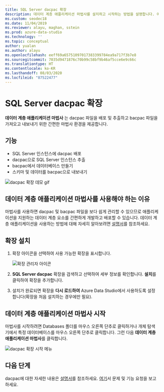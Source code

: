 ```yaml
---
title: SQL Server dacpac 확장
description: 데이터 계층 애플리케이션 마법사를 설치하고 시작하는 방법을 설명합니다. 이 마법사를 사용하면 간편하게 dacpac 파일을 배포 및 추출하고 bacpac 파일을 가져오고 내보낼 수 있습니다.
ms.custom: seodec18
ms.date: 11/04/2019
ms.reviewer: alayu, maghan, sstein
ms.prod: azure-data-studio
ms.technology: ''
ms.topic: conceptual
author: yualan
ms.author: alayu
ms.openlocfilehash: eeff69a65751097017383399784ea9a717f3b7e8
ms.sourcegitcommit: 7035d9471876c70b99c58bf9b46af5cce6e9c66c
ms.translationtype: HT
ms.contentlocale: ko-KR
ms.lasthandoff: 08/03/2020
ms.locfileid: "87522477"
---
```

# <a name="sql-server-dacpac-extension"></a>SQL Server dacpac 확장

**데이터 계층 애플리케이션 마법사** 는 dacpac 파일을 배포 및 추출하고 bacpac 파일을 가져오고 내보내기 위한 간편한 마법사 환경을 제공합니다.


## <a name="features"></a>기능

* SQL Server 인스턴스에 dacpac 배포
* dacpac으로 SQL Server 인스턴스 추출
* bacpac에서 데이터베이스 만들기
* 스키마 및 데이터를 bacpac으로 내보내기

![dacpac 확장 데모 gif](media/extensions/sql-server-dacpac-extension/dacpac-extension-demo.gif)


## <a name="why-would-i-use-the-data-tier-application-wizard"></a>데이터 계층 애플리케이션 마법사를 사용해야 하는 이유

마법사를 사용하면 dacpac 및 bacpac 파일을 보다 쉽게 관리할 수 있으므로 애플리케이션을 지원하는 데이터 계층 요소를 간편하게 개발하고 배포할 수 있습니다. 데이터 계층 애플리케이션을 사용하는 방법에 대해 자세히 알아보려면 [설명서](https://docs.microsoft.com/sql/relational-databases/data-tier-applications/data-tier-applications?view=sql-server-2017)를 참조하세요.


## <a name="install-the-extension"></a>확장 설치

1. 확장 아이콘을 선택하여 사용 가능한 확장을 표시합니다.

    ![확장 관리자 아이콘](media/extensions/extension-manager-icon.png)

2. **SQL Server dacpac** 확장을 검색하고 선택하여 세부 정보를 확인합니다. **설치**를 클릭하여 확장을 추가합니다.

3. 설치가 완료되면 확장을 **다시 로드하여** Azure Data Studio에서 사용하도록 설정합니다(확장을 처음 설치하는 경우에만 필요).


## <a name="launch-the-data-tier-application-wizard"></a>데이터 계층 애플리케이션 마법사 시작

마법사를 시작하려면 Databases 폴더를 마우스 오른쪽 단추로 클릭하거나 개체 탐색기에서 특정 데이터베이스를 마우스 오른쪽 단추로 클릭합니다. 그런 다음 **데이터 계층 애플리케이션 마법사**를 클릭합니다.

![dacpac 확장 시작 메뉴](media/extensions/sql-server-dacpac-extension/dacpac-extension-launch.png)


## <a name="next-steps"></a>다음 단계

dacpac에 대한 자세한 내용은 [설명서](https://docs.microsoft.com/sql/relational-databases/data-tier-applications/data-tier-applications?view=sql-server-2017)를 참조하세요.
[여기](https://github.com/microsoft/azuredatastudio/issues)서 문제 및 기능 요청을 보고하세요.